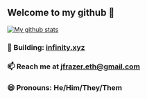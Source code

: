 
## Welcome to my github 👋 
[![My github stats](https://github-readme-stats.vercel.app/api?username=jfrazier-eth&theme=radical&count_private=true)](https://github.com/anuraghazra/github-readme-stats)

### 🔨 Building: [infinity.xyz](https://infinity.xyz)

### 📫 Reach me at jfrazer.eth@gmail.com

### 😄 Pronouns: He/Him/They/Them
